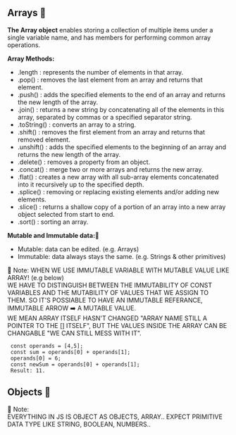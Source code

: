 ## Arrays :bug:
**The Array object** enables storing a collection of multiple items under a single variable name, and has members for performing common array operations.

**Array Methods:**
- .length : represents the number of elements in that array.
- .pop() : removes the last element from an array and returns that element.
- .push() : adds the specified elements to the end of an array and returns the new length of the array.
- .join() : returns a new string by concatenating all of the elements in this array, separated by commas or a specified separator string.
- .toString() : converts an array to a string.
- .shift() : removes the first element from an array and returns that removed element.
- .unshift() : adds the specified elements to the beginning of an array and returns the new length of the array.
- .delete() : removes a property from an object.
- .concat() : merge two or more arrays and returns the new array. 
- .flat() : creates a new array with all sub-array elements concatenated into it recursively up to the specified depth.
- .splice() : removing or replacing existing elements and/or adding new elements.
- .slice() : returns a shallow copy of a portion of an array into a new array object selected from start to end.
- .sort() : sorting an array.


**Mutable and Immutable data:**:cactus: 
- Mutable: data can be edited. (e.g. Arrays)
- Immutable: data always stays the same. (e.g. Strings & other primitives)

 💌 Note:
WHEN WE USE IMMUTABLE VARIABLE WITH MUTABLE VALUE LIKE ARRAY! (e.g below)
<br/> WE HAVE TO DISTINGUISH BETWEEN THE IMMUTABILITY OF CONST VARIABLES AND THE MUTABILITY OF VALUES THAT WE ASSIGN TO THEM. SO IT'S POSSIABLE TO HAVE AN IMMUTABLE REFERANCE, IMMUTABLE ARROW :arrow_right: A MUTABLE VALUE.<BR/> WE MEAN ARRAY ITSELF HASN'T CHANGED "ARRAY NAME STILL A POINTER TO THE [] ITSELF", BUT THE VALUES INSIDE THE ARRAY CAN BE CHANGABLE "WE CAN STILL MESS WITH IT". 
  ```
   const operands = [4,5];
   const sum = operands[0] + operands[1];
   operands[0] = 6;
   const newSum = operands[0] + operands[1];
   Result: 11.
  ```
## Objects :pushpin:
 💌 Note:<br/>
EVERYTHING IN JS IS OBJECT AS OBJECTS, ARRAY.. EXPECT PRIMITIVE DATA TYPE LIKE STRING, BOOLEAN, NUMBERS..
